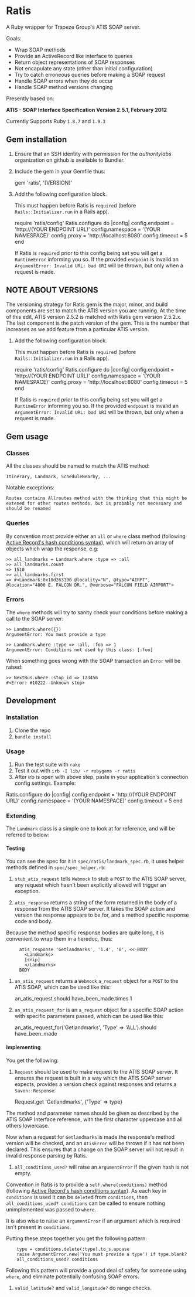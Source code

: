 # Ratis
A Ruby wrapper for Trapeze Group's ATIS SOAP server.

Goals:

  - Wrap SOAP methods
  - Provide an ActiveRecord like interface to queries
  - Return object representations of SOAP responses
  - Not encapulate any state (other than initial configuration)
  - Try to catch erroneous queries before making a SOAP request
  - Handle SOAP errors when they do occur
  - Handle SOAP method versions changing

Presently based on:

**ATIS - SOAP Interface Specification Version 2.5.1, February 2012**

Currently Supports Ruby `1.8.7` and `1.9.3`

Gem installation
-------------------
  1. Ensure that an SSH identity with permission for the *authoritylabs* organization on github is available to Bundler.
  1. Include the gem in your Gemfile thus:

        gem 'ratis', '[VERSION]'

  1. Add the following configuration block.

     This must happen before Ratis is `require`d (before `Rails::Initializer.run` in a Rails app).

        require 'ratis/config'
        Ratis.configure do |config|
          config.endpoint = 'http://(YOUR ENDPOINT URL)'
          config.namespace = '(YOUR NAMESPACE)'
          config.proxy = 'http://localhost:8080'
          config.timeout = 5
        end

     If Ratis is `require`d prior to this config being set you will get a `RuntimeError` informing you so.
     If the provided `endpoint` is invalid an `ArgumentError: Invalid URL: bad URI` will be thrown, but only when a request is made.

NOTE ABOUT VERSIONS
-------------------
The versioning strategy for Ratis gem is the major, minor, and build components are set to match the ATIS version you are running. At the time of this edit, ATIS version 2.5.2 is matched with Ratis gem version 2.5.2.x. The last component is the patch version of the gem. This is the number that increases as we add feature from a particular ATIS version.

  1. Add the following configuration block.

     This must happen before Ratis is `require`d (before `Rails::Initializer.run` in a Rails app).

        require 'ratis/config'
        Ratis.configure do |config|
          config.endpoint = 'http://(YOUR ENDPOINT URL)'
          config.namespace = '(YOUR NAMESPACE)'
          config.proxy = 'http://localhost:8080'
          config.timeout = 5
        end

     If Ratis is `require`d prior to this config being set you will get a `RuntimeError` informing you so.
     If the provided `endpoint` is invalid an `ArgumentError: Invalid URL: bad URI` will be thrown, but only when a request is made.

Gem usage
-------------------

### Classes
All the classes should be named to match the ATIS method:

    Itinerary, Landmark, ScheduleNearby, ...

Notable exceptions:

    Routes contains Allroutes method with the thinking that this might be extened for other routes methods, but is probably not necessary and should be renamed
    
### Queries
By convention most provide either an `all` or `where` class method (following [Active Record's hash conditions syntax](http://guides.rubyonrails.org/active_record_querying.html#hash-conditions)), which will return an array of objects which wrap the response, e.g:

    >> all_landmarks = Landmark.where :type => :all
    >> all_landmarks.count
    => 1510
    >> all_landmarks.first
    => #<Landmark:0x10d263190 @locality="N", @type="AIRPT", @location="4800 E. FALCON DR.", @verbose="FALCON FIELD AIRPORT">

### Errors
The `where` methods will try to sanity check your conditions before making a call to the SOAP server:

    >> Landmark.where({})
    ArgumentError: You must provide a type

    >> Landmark.where :type => :all, :foo => 1
    ArgumentError: Conditions not used by this class: [:foo]

When something goes wrong with the SOAP transaction an `Error` will be raised:

    >> NextBus.where :stop_id => 123456
    #<Error: #10222--Unknown stop>


Development 
-------------------

### Installation
 1. Clone the repo
 1. `bundle install`

### Usage

 1. Run the test suite with `rake`
 1. Test it out with `irb -I lib/ -r rubygems -r ratis`
 2. After irb is open with above step, paste in your application's connection config settings. Example:

  Ratis.configure do |config|
    config.endpoint = 'http://(YOUR ENDPOINT URL)'
    config.namespace = '(YOUR NAMESPACE)'
    config.timeout = 5
  end

### Extending

The `Landmark` class is a simple one to look at for reference, and will be referred to below:

#### Testing

You can see the spec for it in `spec/ratis/landmark_spec.rb`, it uses helper methods defined in `spec/spec_helper.rb`:

  1. `stub_atis_request` tells `Webmock` to stub a `POST` to the ATIS SOAP server, any request which hasn't been explicitly allowed will trigger an exception.

  1. `atis_response` returns a string of the form returned in the body of a response from the ATIS SOAP server. It takes the SOAP action and version the response appears to be for, and a method specific response code and body.

  Because the method specific response bodies are quite long, it is convenient to wrap them in a heredoc, thus:

         atis_response 'Getlandmarks', '1.4', '0', <<-BODY
           <Landmarks>
           [snip]
           </Landmarks>
         BODY


  1. `an_atis_request` returns a `Webmock` `a_request` object for a `POST` to the ATIS SOAP, which can be used like this:

        an_atis_request.should have_been_made.times 1

  1. `an_atis_request_for` is an `a_request` object for a specific SOAP action with specific parameters passed, which can be used like this:

        an_atis_request_for('Getlandmarks', 'Type' => 'ALL').should have_been_made

#### Implementing

You get the following:


  1. `Request` should be used to make request to the ATIS SOAP server. It ensures the request is built in a way which the ATIS SOAP server expects, provides a version check against responses and returns a `Savon::Response`:

        Request.get 'Getlandmarks', {'Type' => type}

  The method and parameter names should be given as described by the ATIS SOAP Interface reference, with the first character uppercase and all others lowercase.

  Now when a request for `Getlandmarks` is made the response's method version will be checked, and an `AtisError` will be thrown if it has not been declared. This ensures that a change on the SOAP server will not result in invalid response parsing by Ratis.

  1. `all_conditions_used?` will raise an `ArgumentError` if the given hash is not empty. 

  Convention in Ratis is to provide a `self.where(conditions)` method (following [Active Record's hash conditions syntax](http://guides.rubyonrails.org/active_record_querying.html#hash-conditions)). As each key in `conditions` is used it can be  `delete`d from `conditions`, then `all_conditions_used? conditions` can be called to ensure nothing unimplemented was passed to `where`.

  It is also wise to raise an `ArgumentError` if an argument which is required isn't present in `conditions`.

  Putting these steps together you get the following pattern:

        type = conditions.delete(:type).to_s.upcase
        raise ArgumentError.new('You must provide a type') if type.blank?
        all_conditions_used? conditions

  Following this pattern will provide a good deal of safety for someone using `where`, and eliminate potentially confusing SOAP errors.

  1. `valid_latitude?` and `valid_longitude?` do range checks.
